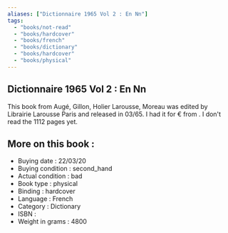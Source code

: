 ```yaml
---
aliases: ["Dictionnaire 1965 Vol 2 : En Nn"] 
tags: 
  - "books/not-read" 
  - "books/hardcover" 
  - "books/french"
  - "books/dictionary"
  - "books/hardcover"
  - "books/physical"
---
```



## Dictionnaire 1965 Vol 2 : En Nn
This book from Augé, Gillon, Holier Larousse, Moreau was edited by Librairie Larousse Paris and released in 03/65. I had it for € from . I don't read the 1112 pages yet.

## More on this book :
- Buying date : 22/03/20
- Buying condition : second_hand
- Actual condition : bad
- Book type : physical
- Binding : hardcover
- Language : French
- Category : Dictionary
- ISBN : 
- Weight in grams : 4800
